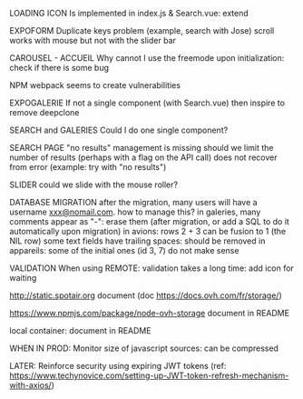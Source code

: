 LOADING ICON
	Is implemented in index.js & Search.vue: extend

EXPOFORM
	Duplicate keys problem (example, search with Jose)
	scroll works with mouse but not with the slider bar
	
CAROUSEL - ACCUEIL
	 Why cannot I use the freemode upon initialization: check if there is some bug

NPM
	webpack seems to create vulnerabilities

EXPOGALERIE
	If not a single component (with Search.vue) then inspire to remove deepclone

SEARCH and GALERIES
	Could I do one single component?

SEARCH PAGE
	"no results" management is missing
	should we limit the number of results (perhaps with a flag on the API call)
	does not recover from error (example: try with "no results")

SLIDER
	could we slide with the mouse roller?

DATABASE MIGRATION
	after the migration, many users will have a username xxx@nomail.com. how to manage this?
	in galeries, many comments appear as "-": erase them (after migration, or add a SQL to do it automatically upon migration)
	in avions: rows 2 + 3 can be fusion to 1 (the NIL row)
	some text fields have trailing spaces: should be removed
	in appareils: some of the initial ones (id 3, 7) do not make sense
	
VALIDATION
	When using REMOTE: validation takes a long time: add icon for waiting

http://static.spotair.org
	document
	(doc https://docs.ovh.com/fr/storage/)

https://www.npmjs.com/package/node-ovh-storage
	document in README

local container:
	document in README
	
WHEN IN PROD:
	Monitor size of javascript sources: can be compressed
	
LATER:
	Reinforce security using expiring JWT tokens (ref: https://www.techynovice.com/setting-up-JWT-token-refresh-mechanism-with-axios/)
	


